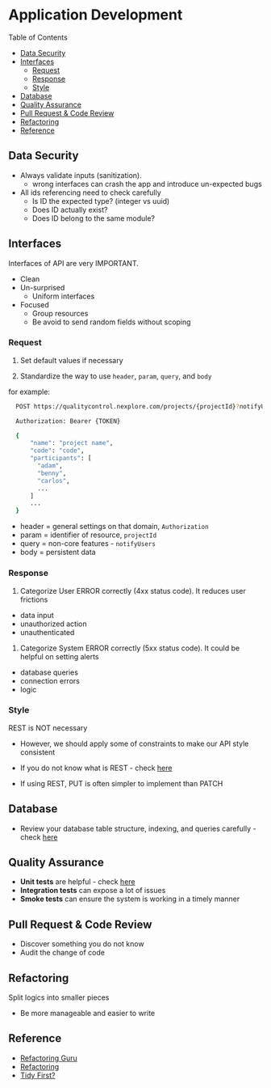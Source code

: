 # Application Development <!-- omit in toc -->

Table of Contents

- [Data Security](#data-security)
- [Interfaces](#interfaces)
  - [Request](#request)
  - [Response](#response)
  - [Style](#style)
- [Database](#database)
- [Quality Assurance](#quality-assurance)
- [Pull Request \& Code Review](#pull-request--code-review)
- [Refactoring](#refactoring)
- [Reference](#reference)

## Data Security

- Always validate inputs (sanitization).
  - wrong interfaces can crash the app and introduce un-expected bugs
- All ids referencing need to check carefully
  - Is ID the expected type? (integer vs uuid)
  - Does ID actually exist?
  - Does ID belong to the same module?

## Interfaces

Interfaces of API are very IMPORTANT.

- Clean
- Un-surprised
  - Uniform interfaces
- Focused
  - Group resources
  - Be avoid to send random fields without scoping

### Request

1. Set default values if necessary

2. Standardize the way to use `header`, `param`, `query`, and `body`

  for example:

  ```bash
    POST https://qualitycontrol.nexplore.com/projects/{projectId}?notifyUsers=true

    Authorization: Bearer {TOKEN}

    {
        "name": "project name",
        "code": "code",
        "participants": [
          "adam",
          "benny",
          "carlos",
          ...
        ]
        ...
    }

  ```

- header = general settings on that domain, `Authorization`
- param = identifier of resource, `projectId`
- query = non-core features - `notifyUsers`
- body = persistent data

### Response

1. Categorize User ERROR correctly (4xx status code). It reduces user frictions

- data input
- unauthorized action
- unauthenticated

1. Categorize System ERROR correctly (5xx status code). It could be helpful on setting alerts

- database queries
- connection errors
- logic

### Style

REST is NOT necessary

- However, we should apply some of constraints to make our API style consistent
- If you do not know what is REST - check [here](../what-we-share/rest-api.md)

- If using REST, PUT is often simpler to implement than PATCH

## Database

- Review your database table structure, indexing, and queries carefully - check [here](database-design.md)

## Quality Assurance

- **Unit tests** are helpful - check [here](dev-testing.md)
- **Integration tests** can expose a lot of issues
- **Smoke tests** can ensure the system is working in a timely manner

## Pull Request & Code Review

- Discover something you do not know
- Audit the change of code

## Refactoring

Split logics into smaller pieces

- Be more manageable and easier to write

## Reference

- [Refactoring Guru](https://refactoring.guru "https://refactoring.guru")
- [Refactoring](https://martinfowler.com/books/refactoring.html "https://martinfowler.com/books/refactoring.html")
- [Tidy First?](https://www.oreilly.com/library/view/tidy-first/9781098151232 "https://www.oreilly.com/library/view/tidy-first/9781098151232")
